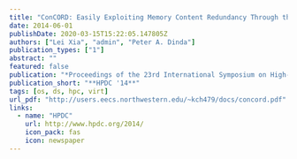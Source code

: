 ```yaml
---
title: "ConCORD: Easily Exploiting Memory Content Redundancy Through the Content-aware Service Command"
date: 2014-06-01
publishDate: 2020-03-15T15:22:05.147805Z
authors: ["Lei Xia", "admin", "Peter A. Dinda"]
publication_types: ["1"]
abstract: ""
featured: false
publication: "*Proceedings of the 23rd International Symposium on High-Performance Parallel and Distributed Computing (HPDC 2014)*"
publication_short: "**HPDC '14**"
tags: [os, ds, hpc, virt]
url_pdf: "http://users.eecs.northwestern.edu/~kch479/docs/concord.pdf"
links:
  - name: "HPDC"
    url: http://www.hpdc.org/2014/
    icon_pack: fas
    icon: newspaper
---
```


